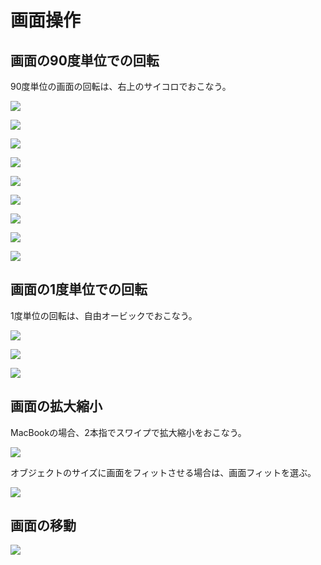 # 画面操作

## 画面の90度単位での回転

90度単位の画面の回転は、右上のサイコロでおこなう。

![](/img/op001.png)

![](/img/op002.png)

![](/img/op003.png)

![](/img/op004.png)

![](/img/op005.png)

![](/img/op006.png)

![](/img/op007.png)

![](/img/op008.png)

![](/img/op009.png)

## 画面の1度単位での回転

1度単位の回転は、自由オービックでおこなう。

![](/img/op101.png)

![](/img/op102.png)

![](/img/op103.png)

## 画面の拡大縮小

MacBookの場合、2本指でスワイプで拡大縮小をおこなう。

![](/img/op201.png)

オブジェクトのサイズに画面をフィットさせる場合は、画面フィットを選ぶ。

![](/img/op202.png)

## 画面の移動

![](/img/op301.png)
